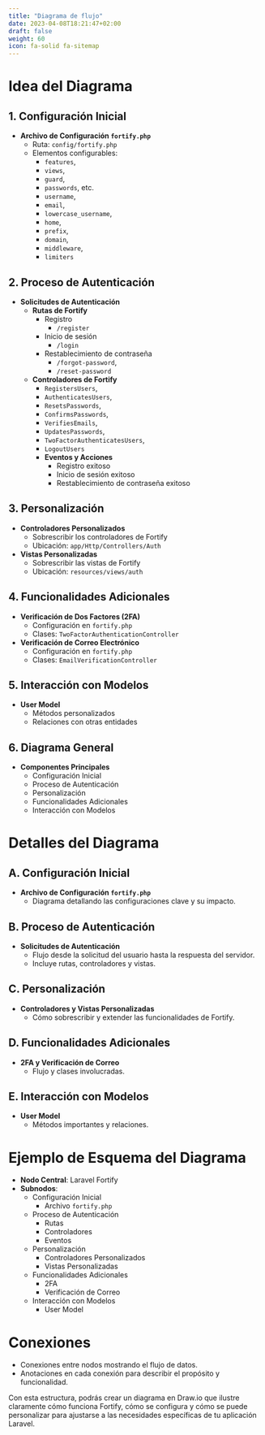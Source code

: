 ```yaml
---
title: "Diagrama de flujo"
date: 2023-04-08T18:21:47+02:00
draft: false
weight: 60
icon: fa-solid fa-sitemap
---
```


# Idea del Diagrama

## 1. Configuración Inicial
- **Archivo de Configuración `fortify.php`**
    - Ruta: `config/fortify.php`
    - Elementos configurables: 
      - `features`,
      - `views`,
      - `guard`,
      - `passwords`, etc.
      - `username`,
      - `email`,
      - `lowercase_username`,
      - `home`,
      - `prefix`,
      - `domain`,
      - `middleware`,
      - `limiters`
## 2. Proceso de Autenticación
- **Solicitudes de Autenticación**
    - **Rutas de Fortify**
        - Registro 
          - `/register`
        - Inicio de sesión 
          - `/login`
        - Restablecimiento de contraseña 
          - `/forgot-password`,
          - `/reset-password`
    - **Controladores de Fortify**
        - `RegistersUsers`, 
        - `AuthenticatesUsers`, 
        - `ResetsPasswords`, 
        - `ConfirmsPasswords`, 
        - `VerifiesEmails`, 
        - `UpdatesPasswords`, 
        - `TwoFactorAuthenticatesUsers`, 
        - `LogoutUsers`
       - **Eventos y Acciones**
          - Registro exitoso
          - Inicio de sesión exitoso
          - Restablecimiento de contraseña exitoso

## 3. Personalización
- **Controladores Personalizados**
    - Sobrescribir los controladores de Fortify
    - Ubicación: `app/Http/Controllers/Auth`
- **Vistas Personalizadas**
    - Sobrescribir las vistas de Fortify
    - Ubicación: `resources/views/auth`

## 4. Funcionalidades Adicionales
- **Verificación de Dos Factores (2FA)**
    - Configuración en `fortify.php`
    - Clases: `TwoFactorAuthenticationController`
- **Verificación de Correo Electrónico**
    - Configuración en `fortify.php`
    - Clases: `EmailVerificationController`

## 5. Interacción con Modelos
- **User Model**
    - Métodos personalizados
    - Relaciones con otras entidades

## 6. Diagrama General
- **Componentes Principales**
    - Configuración Inicial
    - Proceso de Autenticación
    - Personalización
    - Funcionalidades Adicionales
    - Interacción con Modelos

# Detalles del Diagrama

## A. Configuración Inicial
- **Archivo de Configuración `fortify.php`**
    - Diagrama detallando las configuraciones clave y su impacto.

## B. Proceso de Autenticación
- **Solicitudes de Autenticación**
    - Flujo desde la solicitud del usuario hasta la respuesta del servidor.
    - Incluye rutas, controladores y vistas.

## C. Personalización
- **Controladores y Vistas Personalizadas**
    - Cómo sobrescribir y extender las funcionalidades de Fortify.

## D. Funcionalidades Adicionales
- **2FA y Verificación de Correo**
    - Flujo y clases involucradas.

## E. Interacción con Modelos
- **User Model**
    - Métodos importantes y relaciones.

# Ejemplo de Esquema del Diagrama

- **Nodo Central**: Laravel Fortify
- **Subnodos**:
    - Configuración Inicial
        - Archivo `fortify.php`
    - Proceso de Autenticación
        - Rutas
        - Controladores
        - Eventos
    - Personalización
        - Controladores Personalizados
        - Vistas Personalizadas
    - Funcionalidades Adicionales
        - 2FA
        - Verificación de Correo
    - Interacción con Modelos
        - User Model

# Conexiones

- Conexiones entre nodos mostrando el flujo de datos.
- Anotaciones en cada conexión para describir el propósito y funcionalidad.

Con esta estructura, podrás crear un diagrama en Draw.io que ilustre claramente cómo funciona Fortify, cómo se configura y cómo se puede personalizar para ajustarse a las necesidades específicas de tu aplicación Laravel.
